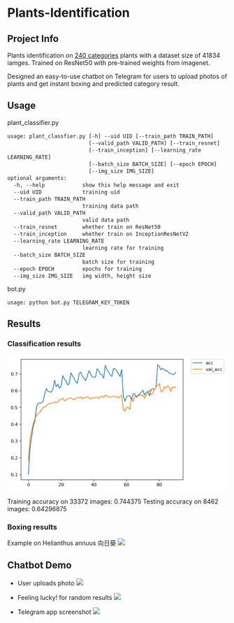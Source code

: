# Plants-Identification
## Project Info
Plants identification on [240 categories](plants.csv) plants with a dataset size of 41834 iamges. Trained on ResNet50 with pre-trained weights from imagenet.

Designed an easy-to-use chatbot on Telegram for users to upload photos of plants and get instant boxing and predicted category result.

## Usage

plant_classifier.py
```
usage: plant_classfier.py [-h] --uid UID [--train_path TRAIN_PATH]
                          [--valid_path VALID_PATH] [--train_resnet]
                          [--train_inception] [--learning_rate LEARNING_RATE]
                          [--batch_size BATCH_SIZE] [--epoch EPOCH]
                          [--img_size IMG_SIZE]
optional arguments:
  -h, --help            show this help message and exit
  --uid UID             training uid
  --train_path TRAIN_PATH
                        training data path
  --valid_path VALID_PATH
                        valid data path
  --train_resnet        whether train on ResNet50
  --train_inception     whether train on InceptionResNetV2
  --learning_rate LEARNING_RATE
                        learning rate for training
  --batch_size BATCH_SIZE
                        batch size for training
  --epoch EPOCH         epochs for training
  --img_size IMG_SIZE   img width, height size
```      
bot.py
```
usage: python bot.py TELEGRAM_KEY_TOKEN
```                  

  

## Results

### Classification results

![](/img/ResNet50_f_uf_log_acc.png)

Training accuracy on 33372 images: 0.744375
Testing accuracy on 8462 images: 0.64296875

### Boxing results
Example on Helianthus annuus 向日葵
![](/img/boxing-example.jpeg)

## Chatbot Demo
* User uploads photo
![](https://i.imgur.com/nbrjfSH.png)

* Feeling lucky! for random results
![](https://i.imgur.com/FgCWr6o.png)

* Telegram app screenshot
![](https://i.imgur.com/fmMHAlo.png)



